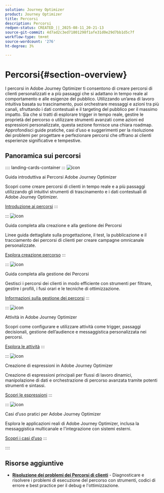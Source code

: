 ```yaml
---
solution: Journey Optimizer
product: Journey Optimizer
title: Percorsi
description: Percorsi
redpen-status: CREATED_||_2025-08-11_20-21-13
source-git-commit: 4d7ad2c3ed71801298f1afe31d0e29d7bb1d5c7f
workflow-type: tm+mt
source-wordcount: '276'
ht-degree: 3%

---
```



# Percorsi{#section-overview}

I percorsi in Adobe Journey Optimizer ti consentono di creare percorsi di clienti personalizzati e a più passaggi che si adattano in tempo reale al comportamento e alle esigenze del pubblico. Utilizzando un’area di lavoro intuitiva basata su trascinamento, puoi orchestrare messaggi e azioni tra più canali, sfruttando i dati contestuali e il targeting del pubblico per il massimo impatto. Sia che si tratti di esplorare trigger in tempo reale, gestire le proprietà del percorso o utilizzare strumenti avanzati come azioni ed espressioni personalizzate, questa sezione fornisce una chiara roadmap. Approfondisci guide pratiche, casi d’uso e suggerimenti per la risoluzione dei problemi per progettare e perfezionare percorsi che offrano ai clienti esperienze significative e tempestive.

## Panoramica sui percorsi

:::: landing-cards-container
:::
![icon](https://cdn.experienceleague.adobe.com/icons/circle-play.svg)

Guida introduttiva ai Percorsi Adobe Journey Optimizer

Scopri come creare percorsi di clienti in tempo reale e a più passaggi utilizzando gli intuitivi strumenti di trascinamento e i dati contestuali di Adobe Journey Optimizer.

[Introduzione ai percorsi](../using/building-journeys/journey.md)
:::

:::
![icon](https://cdn.experienceleague.adobe.com/icons/list-check.svg)

Guida completa alla creazione e alla gestione dei Percorsi

Linee guida dettagliate sulla progettazione, il test, la pubblicazione e il tracciamento dei percorsi di clienti per creare campagne omnicanale personalizzate.

[Esplora creazione percorso](create-journey-landing-page.md)
:::

:::
![icon](https://cdn.experienceleague.adobe.com/icons/gear.svg)

Guida completa alla gestione dei Percorsi

Gestisci i percorsi dei clienti in modo efficiente con strumenti per filtrare, gestire i profili, i fusi orari e le tecniche di ottimizzazione.

[Informazioni sulla gestione dei percorsi](manage-journey-landing-page.md)
:::

:::
![icon](https://cdn.experienceleague.adobe.com/icons/puzzle-piece.svg)

Attività in Adobe Journey Optimizer

Scopri come configurare e utilizzare attività come trigger, passaggi decisionali, gestione dell’audience e messaggistica personalizzata nei percorsi.

[Esplora le attività](about-journey-building-landing-page.md)
:::

:::
![icon](https://cdn.experienceleague.adobe.com/icons/code-branch.svg)

Creazione di espressioni in Adobe Journey Optimizer

Creazione di espressioni principali per flussi di lavoro dinamici, manipolazione di dati e orchestrazione di percorso avanzata tramite potenti strumenti e sintassi.

[Scopri le espressioni](building-advanced-conditions-journeys-landing-page.md)
:::

:::
![icon](https://cdn.experienceleague.adobe.com/icons/bullseye.svg)

Casi d’uso pratici per Adobe Journey Optimizer

Esplora le applicazioni reali di Adobe Journey Optimizer, inclusa la messaggistica multicanale e l&#39;integrazione con sistemi esterni.

[Scopri i casi d’uso](journey-use-cases-landing-page.md)
:::

::::


## Risorse aggiuntive

- **[Risoluzione dei problemi dei Percorsi di clienti](troubleshoot-journey-landing-page.md)** - Diagnosticare e risolvere i problemi di esecuzione del percorso con strumenti, codici di errore e best practice per il debug e l&#39;ottimizzazione.
